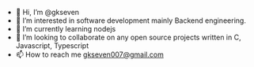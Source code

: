- 👋 Hi, I’m @gkseven
- 👀 I’m interested in software development mainly Backend engineering.
- 🌱 I’m currently learning nodejs
- 💞️ I’m looking to collaborate on any open source projects written in C, Javascript, Typescript
- 📫 How to reach me [gkseven007@gmail.com](mailto:gkseven007@gmail.com)


<!---
gkseven/gkseven is a ✨ special ✨ repository because its `README.md` (this file) appears on your GitHub profile.
You can click the Preview link to take a look at your changes.
--->
